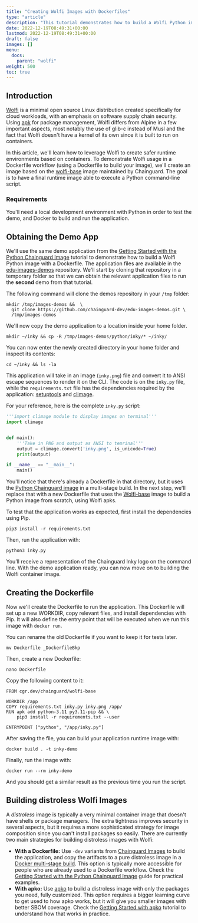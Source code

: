 ```yaml
---
title: "Creating Wolfi Images with Dockerfiles"
type: "article"
description: "This tutorial demonstrates how to build a Wolfi Python image from scratch, using a Dockerfile workflow."
date: 2022-12-19T08:49:31+00:00
lastmod: 2022-12-19T08:49:31+00:00
draft: false
images: []
menu:
  docs:
    parent: "wolfi"
weight: 500
toc: true
---
```


## Introduction

[Wolfi](https://edu.chainguard.dev/open-source/wolfi/overview/) is a minimal open source Linux distribution created specifically for cloud workloads, with an emphasis on software supply chain security. Using [apk](https://wiki.alpinelinux.org/wiki/Package_management) for package management, Wolfi differs from Alpine in a few important aspects, most notably the use of glib-c instead of Musl and the fact that Wolfi doesn't have a kernel of its own since it is built to run on containers.

In this article, we'll learn how to leverage Wolfi to create safer runtime environments based on containers. To demonstrate Wolfi usage in a Dockerfile workflow (using a Dockerfile to build your image), we'll create an image based on the [wolfi-base](https://github.com/chainguard-images/images/tree/main/images/wolfi-base) image maintained by Chainguard. The goal is to have a final runtime image able to execute a Python command-line script.

### Requirements

You'll need a local development environment with Python in order to test the demo, and Docker to build and run the application.

## Obtaining the Demo App
We'll use the same demo application from the [Getting Started with the Python Chainguard Image](/chainguard/chainguard-images/reference/python/getting-started-python/) tutorial to demonstrate how to build a Wolfi Python image with a Dockerfile. The application files are available in the [edu-images-demos](https://github.com/chainguard-dev/edu-images-demos) repository. We'll start by cloning that repository in a temporary folder so that we can obtain the relevant application files to run the **second** demo from that tutorial.

The following command will clone the demos repository in your `/tmp` folder:

```shell
mkdir /tmp/images-demos &&  \
  git clone https://github.com/chainguard-dev/edu-images-demos.git \
  /tmp/images-demos
```

We'll now copy the demo application to a location inside your home folder.

```shell
mkdir ~/inky && cp -R /tmp/images-demos/python/inky/* ~/inky/
```

You can now enter the newly created directory in your home folder and inspect its contents:

```shell
cd ~/inky && ls -la
```

This application will take in an image (`inky.png`) file and convert it to ANSI escape sequences to render it on the CLI. The code is on the `inky.py` file, while the `requirements.txt` file has the dependencies required by the application: [setuptools](https://pypi.org/project/setuptools/) and [climage](https://pypi.org/project/climage/).

For your reference, here is the complete `inky.py` script:

```python
'''import climage module to display images on terminal'''
import climage


def main():
    '''Take in PNG and output as ANSI to temrinal'''
    output = climage.convert('inky.png', is_unicode=True)
    print(output)

if __name__ == "__main__":
    main()
```

You'll notice that there's already a Dockerfile in that directory, but it uses the [Python Chainguard image](https://edu.chainguard.dev/chainguard/chainguard-images/reference/python/overview/) in a multi-stage build. In the next step, we'll replace that with a new Dockerfile that uses the [Wolfi-base](https://edu.chainguard.dev/chainguard/chainguard-images/reference/wolfi-base/image_specs/) image to build a Python image from scratch, using Wolfi apks.

To test that the application works as expected, first install the dependencies using Pip.

```shell
pip3 install -r requirements.txt
```

Then, run the application with:

```shell
python3 inky.py
```

You’ll receive a representation of the Chainguard Inky logo on the command line. With the demo application ready, you can now move on to building the Wolfi container image.

## Creating the Dockerfile

Now we'll create the Dockerfile to run the application. This Dockerfile will set up a new WORKDIR, copy relevant files, and install dependencies with Pip. It will also define the entry point that will be executed when we run this image with `docker run`.

You can rename the old Dockerfile if you want to keep it for tests later.

```shell
mv Dockerfile _DockerfileBkp
```

Then, create a new Dockerfile:

```shell
nano Dockerfile
```

Copy the following content to it:

```
FROM cgr.dev/chainguard/wolfi-base

WORKDIR /app
COPY requirements.txt inky.py inky.png /app/
RUN apk add python-3.11 py3.11-pip && \
    pip3 install -r requirements.txt --user

ENTRYPOINT ["python", "/app/inky.py"]

```

After saving the file, you can build your application runtime image with:

```shell
docker build . -t inky-demo
```

Finally, run the image with:

```shell
docker run --rm inky-demo
```

And you should get a similar result as the previous time you run the script.

## Building distroless Wolfi Images

A _distroless_ image is typically a very minimal container image that doesn't have shells or package managers. The extra tightness improves security in several aspects, but it requires a more sophisticated strategy for image composition since you can't install packages so easily. There are currently two main strategies for building distroless images with Wolfi:

- **With a Dockerfile:** Use `-dev` variants from [Chainguard Images](https://edu.chainguard.dev/chainguard/chainguard-images/overview/) to build the application, and copy the artifacts to a pure distroless image in a [Docker multi-stage build](https://docs.docker.com/build/building/multi-stage/). This option is typically more accessible for people who are already used to a Dockerfile workflow. Check the [Getting Started with the Python Chainguard Image](https://edu.chainguard.dev/chainguard/chainguard-images/reference/python/getting-started-python/) guide for practical examples.
- **With apko:** Use [apko](https://edu.chainguard.dev/open-source/apko/overview/) to build a distroless image with only the packages you need, fully customized. This option requires a bigger learning curve to get used to how apko works, but it will give you smaller images with better SBOM coverage. Check the [Getting Started with apko](https://edu.chainguard.dev/open-source/apko/getting-started-with-apko/) tutorial to understand how that works in practice.
